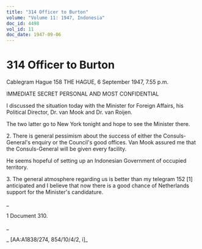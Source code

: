 ```yaml
---
title: "314 Officer to Burton"
volume: "Volume 11: 1947, Indonesia"
doc_id: 4498
vol_id: 11
doc_date: 1947-09-06
---
```


# 314 Officer to Burton

Cablegram Hague 158 THE HAGUE, 6 September 1947, 7.55 p.m.

IMMEDIATE SECRET PERSONAL AND MOST CONFIDENTIAL

I discussed the situation today with the Minister for Foreign Affairs, his Political Director, Dr. van Mook and Dr. van Roijen.

The two latter go to New York tonight and hope to see the Minister there.

2\. There is general pessimism about the success of either the Consuls-General's enquiry or the Council's good offices. Van Mook assured me that the Consuls-General will be given every facility.

He seems hopeful of setting up an Indonesian Government of occupied territory.

3\. The general atmosphere regarding us is better than my telegram 152 [1] anticipated and I believe that now there is a good chance of Netherlands support for the Minister's candidature.

_

1 Document 310.

_

_ [AA:A1838/274, 854/10/4/2, i]_
